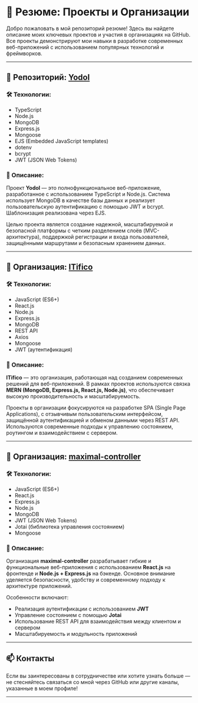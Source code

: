 # 📄 Резюме: Проекты и Организации

Добро пожаловать в мой репозиторий резюме! Здесь вы найдете описание моих ключевых проектов и участия в организациях на GitHub. Все проекты демонстрируют мои навыки в разработке современных веб-приложений с использованием популярных технологий и фреймворков.

---

## 📁 Репозиторий: [Yodol](https://github.com/frost1335/yodol)

### 🛠️ Технологии:
- TypeScript
- Node.js
- MongoDB
- Express.js
- Mongoose
- EJS (Embedded JavaScript templates)
- dotenv
- bcrypt
- JWT (JSON Web Tokens)

### 📌 Описание:
Проект **Yodol** — это полнофункциональное веб-приложение, разработанное с использованием TypeScript и Node.js. Система использует MongoDB в качестве базы данных и реализует пользовательскую аутентификацию с помощью JWT и bcrypt. Шаблонизация реализована через EJS.

Целью проекта является создание надежной, масштабируемой и безопасной платформы с четким разделением слоёв (MVC-архитектура), поддержкой регистрации и входа пользователей, защищёнными маршрутами и безопасным хранением данных.

---

## 🏢 Организация: [ITifico](https://github.com/ITifico)

### 🛠️ Технологии:
- JavaScript (ES6+)
- React.js
- Node.js
- Express.js
- MongoDB
- REST API
- Axios
- Mongoose
- JWT (аутентификация)

### 📌 Описание:
**ITifico** — это организация, работающая над созданием современных решений для веб-приложений. В рамках проектов используются связка **MERN (MongoDB, Express.js, React.js, Node.js)**, что обеспечивает высокую производительность и масштабируемость.

Проекты в организации фокусируются на разработке SPA (Single Page Applications), с отзывчивым пользовательским интерфейсом, защищённой аутентификацией и обменом данными через REST API. Используются современные подходы к управлению состоянием, роутингом и взаимодействием с сервером.

---

## 🏢 Организация: [maximal-controller](https://github.com/maximal-controller)

### 🛠️ Технологии:
- JavaScript (ES6+)
- React.js
- Express.js
- Node.js
- MongoDB
- JWT (JSON Web Tokens)
- Jotai (библиотека управления состоянием)
- Mongoose

### 📌 Описание:
Организация **maximal-controller** разрабатывает гибкие и функциональные веб-приложения с использованием **React.js** на фронтенде и **Node.js + Express.js** на бэкенде. Основное внимание уделяется безопасности, удобству и современному подходу к архитектуре приложений.

Особенности включают:
- Реализация аутентификации с использованием **JWT**
- Управление состоянием с помощью **Jotai**
- Использование REST API для взаимодействия между клиентом и сервером
- Масштабируемость и модульность приложений

---

## 📫 Контакты

Если вы заинтересованы в сотрудничестве или хотите узнать больше — не стесняйтесь связаться со мной через GitHub или другие каналы, указанные в моем профиле!

---
